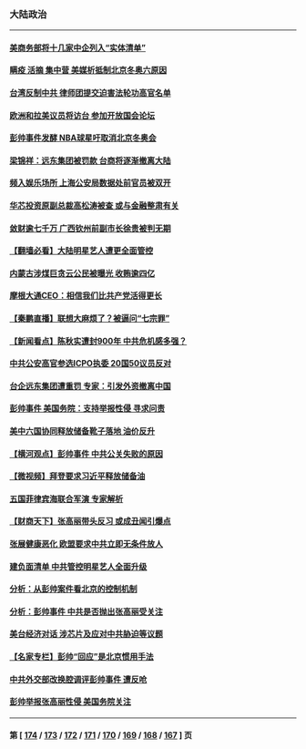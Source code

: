 ### 大陆政治
---
#### [美商务部将十几家中企列入“实体清单”](../../pages/ncid277/n13396122.md) 
#### [瞒疫 活摘 集中营 美媒析抵制北京冬奥六原因](../../pages/ncid277/n13396001.md) 
#### [台湾反制中共 律师团提交迫害法轮功高官名单](../../pages/ncid277/n13395414.md) 
#### [欧洲和拉美议员将访台 参加开放国会论坛](../../pages/ncid277/n13395842.md) 
#### [彭帅事件发酵 NBA球星吁取消北京冬奥会](../../pages/ncid277/n13395655.md) 
#### [梁锦祥：远东集团被罚款 台商将逐渐撤离大陆](../../pages/ncid277/n13395310.md) 
#### [频入娱乐场所 上海公安局数据处前官员被双开](../../pages/ncid277/n13395299.md) 
#### [华芯投资原副总裁高松涛被查 或与金融整肃有关](../../pages/ncid277/n13394422.md) 
#### [敛财逾七千万 广西钦州前副市长徐贵被判无期](../../pages/ncid277/n13395249.md) 
#### [【翻墙必看】大陆明星艺人遭更全面管控](../../pages/ncid277/n13394672.md) 
#### [内蒙古涉煤巨贪云公民被曝光 收贿逾四亿](../../pages/ncid277/n13395111.md) 
#### [摩根大通CEO：相信我们比共产党活得更长](../../pages/ncid277/n13394503.md) 
#### [【秦鹏直播】联想大麻烦了？被逼问“七宗罪”](../../pages/ncid277/n13394268.md) 
#### [【新闻看点】陈秋实遭封900年 中共危机感多强？](../../pages/ncid277/n13394061.md) 
#### [中共公安高官参选ICPO执委 20国50议员反对](../../pages/ncid277/n13394552.md) 
#### [台企远东集团遭重罚 专家：引发外资撤离中国](../../pages/ncid277/n13393811.md) 
#### [彭帅事件 美国务院：支持举报性侵 寻求问责](../../pages/ncid277/n13394412.md) 
#### [美中六国协同释放储备靴子落地 油价反升](../../pages/ncid277/n13393989.md) 
#### [【横河观点】彭帅事件 中共公关失败的原因](../../pages/ncid277/n13394360.md) 
#### [【微视频】拜登要求习近平释放储备油](../../pages/ncid277/n13391522.md) 
#### [五国菲律宾海联合军演 专家解析](../../pages/ncid277/n13393844.md) 
#### [【财商天下】张高丽带头反习 或成丑闻引爆点](../../pages/ncid277/n13393781.md) 
#### [张展健康恶化 欧盟要求中共立即无条件放人](../../pages/ncid277/n13394144.md) 
#### [建负面清单 中共管控明星艺人全面升级](../../pages/ncid277/n13393946.md) 
#### [分析：从彭帅案件看北京的控制机制](../../pages/ncid277/n13394039.md) 
#### [分析：彭帅事件 中共是否抛出张高丽受关注](../../pages/ncid277/n13393837.md) 
#### [美台经济对话 涉芯片及应对中共胁迫等议题](../../pages/ncid277/n13393800.md) 
#### [【名家专栏】彭帅“回应”是北京惯用手法](../../pages/ncid277/n13393412.md) 
#### [中共外交部改换腔调评彭帅事件 遭反呛](../../pages/ncid277/n13393549.md) 
#### [彭帅举报张高丽性侵 美国务院关注](../../pages/ncid277/n13393116.md) 

---
#### 第 [ [174](./174.md) / [173](./173.md) / [172](./172.md) / [171](./171.md) / [170](./170.md) / [169](./169.md) / [168](./168.md) / [167](./167.md) ] 页
